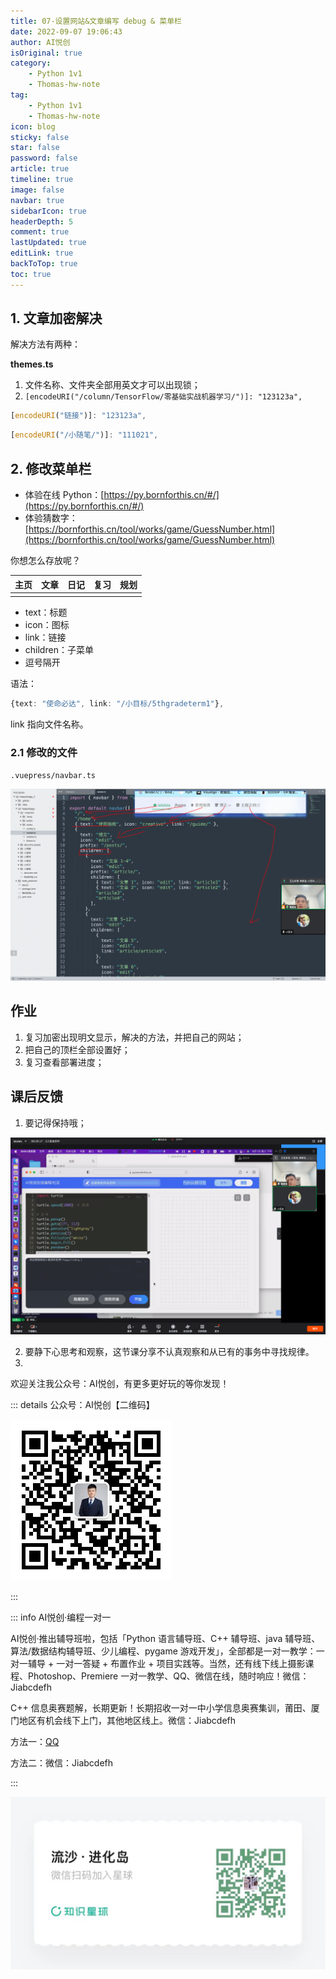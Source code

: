 ```yaml
---
title: 07-设置网站&文章编写 debug & 菜单栏
date: 2022-09-07 19:06:43
author: AI悦创
isOriginal: true
category:
    - Python 1v1
    - Thomas-hw-note
tag:
    - Python 1v1
    - Thomas-hw-note
icon: blog
sticky: false
star: false
password: false
article: true
timeline: true
image: false
navbar: true
sidebarIcon: true
headerDepth: 5
comment: true
lastUpdated: true
editLink: true
backToTop: true
toc: true
---
```


## 1. 文章加密解决

解决方法有两种：

**themes.ts**

1. 文件名称、文件夹全部用英文才可以出现锁；
2. `[encodeURI("/column/TensorFlow/零基础实战机器学习/")]: "123123a",`

```typescript
[encodeURI("链接")]: "123123a",
```

```typescript
[encodeURI("/小随笔/")]: "111021",
```

## 2. 修改菜单栏

- 体验在线 Python：[https://py.bornforthis.cn/#/](https://py.bornforthis.cn/#/)
- 体验猜数字：[https://bornforthis.cn/tool/works/game/GuessNumber.html](https://bornforthis.cn/tool/works/game/GuessNumber.html)

你想怎么存放呢？

| 主页 | 文章 | 日记 | 复习 | 规划 |
| ---- | ---- | ---- | ---- | ---- |
|      |      |      |      |      |

- text：标题
- icon：图标
- link：链接
- children：子菜单
- 逗号隔开

语法：

```typescript
{text: "使命必达", link: "/小目标/5thgradeterm1"},
```

link 指向文件名称。

### 2.1 修改的文件

`.vuepress/navbar.ts`

![image-20220907194226928](./08-web07.assets/image-20220907194226928.png)





## 作业

1. 复习加密出现明文显示，解决的方法，并把自己的网站；
1. 把自己的顶栏全部设置好；
1. 复习查看部署进度；




## 课后反馈

1. 要记得保持哦；

![image-20220907193201953](./08-web07.assets/image-20220907193201953.png)

2. 要静下心思考和观察，这节课分享不认真观察和从已有的事务中寻找规律。
3. 

欢迎关注我公众号：AI悦创，有更多更好玩的等你发现！

::: details 公众号：AI悦创【二维码】

![](/gzh.jpg)

:::

::: info AI悦创·编程一对一

AI悦创·推出辅导班啦，包括「Python 语言辅导班、C++ 辅导班、java 辅导班、算法/数据结构辅导班、少儿编程、pygame 游戏开发」，全部都是一对一教学：一对一辅导 + 一对一答疑 + 布置作业 + 项目实践等。当然，还有线下线上摄影课程、Photoshop、Premiere 一对一教学、QQ、微信在线，随时响应！微信：Jiabcdefh

C++ 信息奥赛题解，长期更新！长期招收一对一中小学信息奥赛集训，莆田、厦门地区有机会线下上门，其他地区线上。微信：Jiabcdefh

方法一：[QQ](http://wpa.qq.com/msgrd?v=3&uin=1432803776&site=qq&menu=yes)

方法二：微信：Jiabcdefh

:::

![](/zsxq.jpg)











